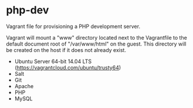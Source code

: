 php-dev
=======

Vagrant file for provisioning a PHP development server. 

Vagrant will mount a "www" directory located next to the Vagrantfile to the default document root of "/var/www/html" on the guest. This directory will be created on the host if it does not already exist.

 * Ubuntu Server 64-bit 14.04 LTS (https://vagrantcloud.com/ubuntu/trusty64)
 * Salt
 * Git
 * Apache
 * PHP
 * MySQL
